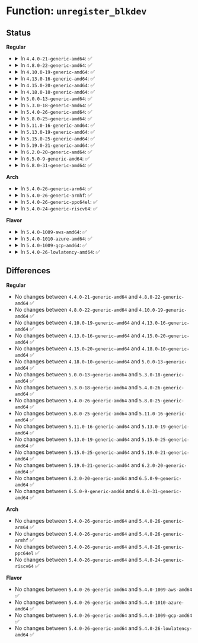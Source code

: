 # Function: <code>unregister_blkdev</code>

## Status
<b>Regular</b>
<ul>
<li>
<details>
<summary>In <code>4.4.0-21-generic-amd64</code>: ✅</summary>

```c
void unregister_blkdev(unsigned int major, const char * name)
```

```json
{
  "name": "unregister_blkdev",
  "collision_type": "Unique Global",
  "inline_type": "No",
  "funcs": [
    {
      "addr": 18446744071582817248,
      "name": "unregister_blkdev",
      "external": true,
      "loc": "block/genhd.c:342",
      "file": "block/genhd.c",
      "inline": "seen, unknown",
      "caller_inline": [],
      "caller_func": [
        "drivers/block/brd.c:brd_exit",
        "drivers/block/brd.c:brd_init",
        "drivers/block/loop.c:loop_exit",
        "drivers/block/virtio_blk.c:fini",
        "drivers/block/virtio_blk.c:init",
        "drivers/block/xen-blkfront.c:xlblk_exit",
        "drivers/scsi/sd.c:exit_sd",
        "drivers/scsi/sd.c:init_sd",
        "drivers/scsi/sr.c:exit_sr",
        "drivers/md/md.c:md_init",
        "drivers/md/md.c:md_exit",
        "drivers/md/md.c:md_exit",
        "drivers/md/dm.c:local_exit"
      ]
    }
  ],
  "symbols": [
    {
      "addr": 18446744071582817248,
      "name": "unregister_blkdev",
      "section": ".text",
      "bind": "STB_GLOBAL",
      "size": 187
    }
  ]
}
```
</details>
</li>
<li>
<details>
<summary>In <code>4.8.0-22-generic-amd64</code>: ✅</summary>

```c
void unregister_blkdev(unsigned int major, const char * name)
```

```json
{
  "name": "unregister_blkdev",
  "collision_type": "Unique Global",
  "inline_type": "No",
  "funcs": [
    {
      "addr": 18446744071583096400,
      "name": "unregister_blkdev",
      "external": true,
      "loc": "block/genhd.c:343",
      "file": "block/genhd.c",
      "inline": "seen, unknown",
      "caller_inline": [],
      "caller_func": [
        "drivers/block/brd.c:brd_exit",
        "drivers/block/brd.c:brd_init",
        "drivers/block/loop.c:loop_exit",
        "drivers/block/virtio_blk.c:fini",
        "drivers/block/virtio_blk.c:init",
        "drivers/block/xen-blkfront.c:xlblk_exit",
        "drivers/block/xen-blkfront.c:xlblk_init",
        "drivers/scsi/sd.c:exit_sd",
        "drivers/scsi/sd.c:init_sd",
        "drivers/scsi/sr.c:exit_sr",
        "drivers/md/md.c:md_exit",
        "drivers/md/md.c:md_exit",
        "drivers/md/md.c:md_init",
        "drivers/md/dm.c:local_exit"
      ]
    }
  ],
  "symbols": [
    {
      "addr": 18446744071583096400,
      "name": "unregister_blkdev",
      "section": ".text",
      "bind": "STB_GLOBAL",
      "size": 189
    }
  ]
}
```
</details>
</li>
<li>
<details>
<summary>In <code>4.10.0-19-generic-amd64</code>: ✅</summary>

```c
void unregister_blkdev(unsigned int major, const char * name)
```

```json
{
  "name": "unregister_blkdev",
  "collision_type": "Unique Global",
  "inline_type": "No",
  "funcs": [
    {
      "addr": 18446744071583207904,
      "name": "unregister_blkdev",
      "external": true,
      "loc": "block/genhd.c:343",
      "file": "block/genhd.c",
      "inline": "seen, unknown",
      "caller_inline": [],
      "caller_func": [
        "drivers/block/loop.c:loop_exit",
        "drivers/block/xen-blkfront.c:xlblk_exit",
        "drivers/block/xen-blkfront.c:xlblk_init",
        "drivers/scsi/sd.c:exit_sd",
        "drivers/scsi/sd.c:init_sd",
        "drivers/scsi/sr.c:exit_sr",
        "drivers/md/md.c:md_exit",
        "drivers/md/md.c:md_exit",
        "drivers/md/md.c:md_init",
        "drivers/md/dm.c:local_exit"
      ]
    }
  ],
  "symbols": [
    {
      "addr": 18446744071583207904,
      "name": "unregister_blkdev",
      "section": ".text",
      "bind": "STB_GLOBAL",
      "size": 189
    }
  ]
}
```
</details>
</li>
<li>
<details>
<summary>In <code>4.13.0-16-generic-amd64</code>: ✅</summary>

```c
void unregister_blkdev(unsigned int major, const char * name)
```

```json
{
  "name": "unregister_blkdev",
  "collision_type": "Unique Global",
  "inline_type": "No",
  "funcs": [
    {
      "addr": 18446744071583266080,
      "name": "unregister_blkdev",
      "external": true,
      "loc": "block/genhd.c:344",
      "file": "block/genhd.c",
      "inline": "seen, unknown",
      "caller_inline": [],
      "caller_func": [
        "drivers/block/loop.c:loop_exit",
        "drivers/block/xen-blkfront.c:xlblk_exit",
        "drivers/block/xen-blkfront.c:xlblk_init",
        "drivers/scsi/sd.c:exit_sd",
        "drivers/scsi/sd.c:init_sd",
        "drivers/scsi/sr.c:exit_sr",
        "drivers/md/md.c:md_exit",
        "drivers/md/md.c:md_exit",
        "drivers/md/md.c:md_init",
        "drivers/md/dm.c:local_exit"
      ]
    }
  ],
  "symbols": [
    {
      "addr": 18446744071583266080,
      "name": "unregister_blkdev",
      "section": ".text",
      "bind": "STB_GLOBAL",
      "size": 174
    }
  ]
}
```
</details>
</li>
<li>
<details>
<summary>In <code>4.15.0-20-generic-amd64</code>: ✅</summary>

```c
void unregister_blkdev(unsigned int major, const char * name)
```

```json
{
  "name": "unregister_blkdev",
  "collision_type": "Unique Global",
  "inline_type": "No",
  "funcs": [
    {
      "addr": 18446744071583445760,
      "name": "unregister_blkdev",
      "external": true,
      "loc": "block/genhd.c:389",
      "file": "block/genhd.c",
      "inline": "seen, unknown",
      "caller_inline": [],
      "caller_func": [
        "drivers/block/loop.c:loop_exit",
        "drivers/block/xen-blkfront.c:xlblk_exit",
        "drivers/block/xen-blkfront.c:xlblk_init",
        "drivers/scsi/sd.c:exit_sd",
        "drivers/scsi/sd.c:init_sd",
        "drivers/scsi/sr.c:exit_sr",
        "drivers/md/md.c:md_exit",
        "drivers/md/md.c:md_exit",
        "drivers/md/md.c:md_init",
        "drivers/md/dm.c:local_exit"
      ]
    }
  ],
  "symbols": [
    {
      "addr": 18446744071583445760,
      "name": "unregister_blkdev",
      "section": ".text",
      "bind": "STB_GLOBAL",
      "size": 174
    }
  ]
}
```
</details>
</li>
<li>
<details>
<summary>In <code>4.18.0-10-generic-amd64</code>: ✅</summary>

```c
void unregister_blkdev(unsigned int major, const char * name)
```

```json
{
  "name": "unregister_blkdev",
  "collision_type": "Unique Global",
  "inline_type": "No",
  "funcs": [
    {
      "addr": 18446744071583656992,
      "name": "unregister_blkdev",
      "external": true,
      "loc": "block/genhd.c:404",
      "file": "block/genhd.c",
      "inline": "seen, unknown",
      "caller_inline": [],
      "caller_func": [
        "drivers/block/loop.c:loop_exit",
        "drivers/block/xen-blkfront.c:xlblk_exit",
        "drivers/block/xen-blkfront.c:xlblk_init",
        "drivers/scsi/sd.c:exit_sd",
        "drivers/scsi/sd.c:init_sd",
        "drivers/scsi/sr.c:exit_sr",
        "drivers/scsi/sr.c:init_sr",
        "drivers/md/md.c:md_exit",
        "drivers/md/md.c:md_exit",
        "drivers/md/md.c:md_init",
        "drivers/md/dm.c:local_exit"
      ]
    }
  ],
  "symbols": [
    {
      "addr": 18446744071583656992,
      "name": "unregister_blkdev",
      "section": ".text",
      "bind": "STB_GLOBAL",
      "size": 174
    }
  ]
}
```
</details>
</li>
<li>
<details>
<summary>In <code>5.0.0-13-generic-amd64</code>: ✅</summary>

```c
void unregister_blkdev(unsigned int major, const char * name)
```

```json
{
  "name": "unregister_blkdev",
  "collision_type": "Unique Global",
  "inline_type": "No",
  "funcs": [
    {
      "addr": 18446744071583763264,
      "name": "unregister_blkdev",
      "external": true,
      "loc": "block/genhd.c:417",
      "file": "block/genhd.c",
      "inline": "seen, unknown",
      "caller_inline": [],
      "caller_func": [
        "drivers/block/loop.c:loop_exit",
        "drivers/block/xen-blkfront.c:xlblk_exit",
        "drivers/block/xen-blkfront.c:xlblk_init",
        "drivers/scsi/sd.c:exit_sd",
        "drivers/scsi/sd.c:init_sd",
        "drivers/scsi/sr.c:exit_sr",
        "drivers/scsi/sr.c:init_sr",
        "drivers/md/md.c:md_exit",
        "drivers/md/md.c:md_exit",
        "drivers/md/md.c:md_init",
        "drivers/md/dm.c:local_exit"
      ]
    }
  ],
  "symbols": [
    {
      "addr": 18446744071583763264,
      "name": "unregister_blkdev",
      "section": ".text",
      "bind": "STB_GLOBAL",
      "size": 174
    }
  ]
}
```
</details>
</li>
<li>
<details>
<summary>In <code>5.3.0-18-generic-amd64</code>: ✅</summary>

```c
void unregister_blkdev(unsigned int major, const char * name)
```

```json
{
  "name": "unregister_blkdev",
  "collision_type": "Unique Global",
  "inline_type": "No",
  "funcs": [
    {
      "addr": 18446744071583952736,
      "name": "unregister_blkdev",
      "external": true,
      "loc": "block/genhd.c:418",
      "file": "block/genhd.c",
      "inline": "seen, unknown",
      "caller_inline": [],
      "caller_func": [
        "drivers/block/loop.c:loop_exit",
        "drivers/block/xen-blkfront.c:xlblk_exit",
        "drivers/block/xen-blkfront.c:xlblk_init",
        "drivers/scsi/sd.c:exit_sd",
        "drivers/scsi/sd.c:init_sd",
        "drivers/scsi/sr.c:exit_sr",
        "drivers/scsi/sr.c:init_sr",
        "drivers/md/md.c:md_exit",
        "drivers/md/md.c:md_exit",
        "drivers/md/md.c:md_init",
        "drivers/md/dm.c:local_exit"
      ]
    }
  ],
  "symbols": [
    {
      "addr": 18446744071583952736,
      "name": "unregister_blkdev",
      "section": ".text",
      "bind": "STB_GLOBAL",
      "size": 186
    }
  ]
}
```
</details>
</li>
<li>
<details>
<summary>In <code>5.4.0-26-generic-amd64</code>: ✅</summary>

```c
void unregister_blkdev(unsigned int major, const char * name)
```

```json
{
  "name": "unregister_blkdev",
  "collision_type": "Unique Global",
  "inline_type": "No",
  "funcs": [
    {
      "addr": 18446744071584056224,
      "name": "unregister_blkdev",
      "external": true,
      "loc": "block/genhd.c:418",
      "file": "block/genhd.c",
      "inline": "seen, unknown",
      "caller_inline": [],
      "caller_func": [
        "drivers/block/loop.c:loop_exit",
        "drivers/block/xen-blkfront.c:xlblk_exit",
        "drivers/block/xen-blkfront.c:xlblk_init",
        "drivers/scsi/sd.c:exit_sd",
        "drivers/scsi/sd.c:init_sd",
        "drivers/scsi/sr.c:exit_sr",
        "drivers/scsi/sr.c:init_sr",
        "drivers/md/md.c:md_exit",
        "drivers/md/md.c:md_exit",
        "drivers/md/md.c:md_init",
        "drivers/md/dm.c:local_exit"
      ]
    }
  ],
  "symbols": [
    {
      "addr": 18446744071584056224,
      "name": "unregister_blkdev",
      "section": ".text",
      "bind": "STB_GLOBAL",
      "size": 174
    }
  ]
}
```
</details>
</li>
<li>
<details>
<summary>In <code>5.8.0-25-generic-amd64</code>: ✅</summary>

```c
void unregister_blkdev(unsigned int major, const char * name)
```

```json
{
  "name": "unregister_blkdev",
  "collision_type": "Unique Global",
  "inline_type": "No",
  "funcs": [
    {
      "addr": 18446744071584452432,
      "name": "unregister_blkdev",
      "external": true,
      "loc": "block/genhd.c:504",
      "file": "block/genhd.c",
      "inline": "seen, unknown",
      "caller_inline": [],
      "caller_func": [
        "drivers/block/loop.c:loop_exit",
        "drivers/block/xen-blkfront.c:xlblk_exit",
        "drivers/block/xen-blkfront.c:xlblk_init",
        "drivers/scsi/sd.c:exit_sd",
        "drivers/scsi/sd.c:init_sd",
        "drivers/scsi/sr.c:exit_sr",
        "drivers/scsi/sr.c:init_sr",
        "drivers/md/md.c:md_exit",
        "drivers/md/md.c:md_exit",
        "drivers/md/md.c:md_init",
        "drivers/md/dm.c:local_exit"
      ]
    }
  ],
  "symbols": [
    {
      "addr": 18446744071584452432,
      "name": "unregister_blkdev",
      "section": ".text",
      "bind": "STB_GLOBAL",
      "size": 174
    }
  ]
}
```
</details>
</li>
<li>
<details>
<summary>In <code>5.11.0-16-generic-amd64</code>: ✅</summary>

```c
void unregister_blkdev(unsigned int major, const char * name)
```

```json
{
  "name": "unregister_blkdev",
  "collision_type": "Unique Global",
  "inline_type": "No",
  "funcs": [
    {
      "addr": 18446744071584568880,
      "name": "unregister_blkdev",
      "external": true,
      "loc": "block/genhd.c:494",
      "file": "block/genhd.c",
      "inline": "seen, unknown",
      "caller_inline": [],
      "caller_func": [
        "drivers/block/loop.c:loop_exit",
        "drivers/block/xen-blkfront.c:xlblk_exit",
        "drivers/block/xen-blkfront.c:xlblk_init",
        "drivers/scsi/sd.c:exit_sd",
        "drivers/scsi/sd.c:init_sd",
        "drivers/scsi/sr.c:exit_sr",
        "drivers/scsi/sr.c:init_sr",
        "drivers/md/md.c:md_exit",
        "drivers/md/md.c:md_exit",
        "drivers/md/md.c:md_init",
        "drivers/md/dm.c:local_exit"
      ]
    }
  ],
  "symbols": [
    {
      "addr": 18446744071584568880,
      "name": "unregister_blkdev",
      "section": ".text",
      "bind": "STB_GLOBAL",
      "size": 174
    }
  ]
}
```
</details>
</li>
<li>
<details>
<summary>In <code>5.13.0-19-generic-amd64</code>: ✅</summary>

```c
void unregister_blkdev(unsigned int major, const char * name)
```

```json
{
  "name": "unregister_blkdev",
  "collision_type": "Unique Global",
  "inline_type": "No",
  "funcs": [
    {
      "addr": 18446744071584601008,
      "name": "unregister_blkdev",
      "external": true,
      "loc": "block/genhd.c:282",
      "file": "block/genhd.c",
      "inline": "seen, unknown",
      "caller_inline": [],
      "caller_func": [
        "drivers/block/loop.c:loop_exit",
        "drivers/block/xen-blkfront.c:xlblk_exit",
        "drivers/block/xen-blkfront.c:xlblk_init",
        "drivers/scsi/sd.c:exit_sd",
        "drivers/scsi/sd.c:init_sd",
        "drivers/scsi/sr.c:exit_sr",
        "drivers/scsi/sr.c:init_sr",
        "drivers/md/md.c:md_exit",
        "drivers/md/md.c:md_exit",
        "drivers/md/md.c:md_init",
        "drivers/md/dm.c:local_exit"
      ]
    }
  ],
  "symbols": [
    {
      "addr": 18446744071584601008,
      "name": "unregister_blkdev",
      "section": ".text",
      "bind": "STB_GLOBAL",
      "size": 174
    }
  ]
}
```
</details>
</li>
<li>
<details>
<summary>In <code>5.15.0-25-generic-amd64</code>: ✅</summary>

```c
void unregister_blkdev(unsigned int major, const char * name)
```

```json
{
  "name": "unregister_blkdev",
  "collision_type": "Unique Global",
  "inline_type": "No",
  "funcs": [
    {
      "addr": 18446744071585021968,
      "name": "unregister_blkdev",
      "external": true,
      "loc": "block/genhd.c:299",
      "file": "block/genhd.c",
      "inline": "seen, unknown",
      "caller_inline": [],
      "caller_func": [
        "drivers/block/loop.c:loop_exit",
        "drivers/block/xen-blkfront.c:xlblk_exit",
        "drivers/block/xen-blkfront.c:xlblk_init",
        "drivers/scsi/sd.c:exit_sd",
        "drivers/scsi/sd.c:init_sd",
        "drivers/scsi/sr.c:exit_sr",
        "drivers/scsi/sr.c:init_sr",
        "drivers/md/md.c:md_exit",
        "drivers/md/md.c:md_exit",
        "drivers/md/md.c:md_init",
        "drivers/md/dm.c:local_exit"
      ]
    }
  ],
  "symbols": [
    {
      "addr": 18446744071585021968,
      "name": "unregister_blkdev",
      "section": ".text",
      "bind": "STB_GLOBAL",
      "size": 233
    }
  ]
}
```
</details>
</li>
<li>
<details>
<summary>In <code>5.19.0-21-generic-amd64</code>: ✅</summary>

```c
void unregister_blkdev(unsigned int major, const char * name)
```

```json
{
  "name": "unregister_blkdev",
  "collision_type": "Unique Global",
  "inline_type": "No",
  "funcs": [
    {
      "addr": 18446744071585732624,
      "name": "unregister_blkdev",
      "external": true,
      "loc": "block/genhd.c:310",
      "file": "block/genhd.c",
      "inline": "seen, unknown",
      "caller_inline": [],
      "caller_func": [
        "drivers/block/loop.c:loop_exit",
        "drivers/block/xen-blkfront.c:xlblk_exit",
        "drivers/block/xen-blkfront.c:xlblk_init",
        "drivers/scsi/sd.c:exit_sd",
        "drivers/scsi/sd.c:init_sd",
        "drivers/scsi/sr.c:exit_sr",
        "drivers/scsi/sr.c:init_sr",
        "drivers/md/md.c:md_exit",
        "drivers/md/md.c:md_exit",
        "drivers/md/md.c:md_init",
        "drivers/md/dm.c:local_exit"
      ]
    }
  ],
  "symbols": [
    {
      "addr": 18446744071585732624,
      "name": "unregister_blkdev",
      "section": ".text",
      "bind": "STB_GLOBAL",
      "size": 230
    }
  ]
}
```
</details>
</li>
<li>
<details>
<summary>In <code>6.2.0-20-generic-amd64</code>: ✅</summary>

```c
void unregister_blkdev(unsigned int major, const char * name)
```

```json
{
  "name": "unregister_blkdev",
  "collision_type": "Unique Global",
  "inline_type": "No",
  "funcs": [
    {
      "addr": 18446744071586513840,
      "name": "unregister_blkdev",
      "external": true,
      "loc": "block/genhd.c:287",
      "file": "block/genhd.c",
      "inline": "seen, unknown",
      "caller_inline": [],
      "caller_func": [
        "drivers/block/loop.c:loop_exit",
        "drivers/block/xen-blkfront.c:xlblk_exit",
        "drivers/block/xen-blkfront.c:xlblk_init",
        "drivers/scsi/sd.c:exit_sd",
        "drivers/scsi/sd.c:exit_sd",
        "drivers/scsi/sd.c:exit_sd",
        "drivers/scsi/sd.c:init_sd",
        "drivers/scsi/sd.c:init_sd",
        "drivers/scsi/sd.c:init_sd",
        "drivers/scsi/sr.c:exit_sr",
        "drivers/scsi/sr.c:init_sr",
        "drivers/md/md.c:md_exit",
        "drivers/md/md.c:md_exit",
        "drivers/md/md.c:md_init",
        "drivers/md/dm.c:local_exit"
      ]
    }
  ],
  "symbols": [
    {
      "addr": 18446744071586513840,
      "name": "unregister_blkdev",
      "section": ".text",
      "bind": "STB_GLOBAL",
      "size": 230
    }
  ]
}
```
</details>
</li>
<li>
<details>
<summary>In <code>6.5.0-9-generic-amd64</code>: ✅</summary>

```c
void unregister_blkdev(unsigned int major, const char * name)
```

```json
{
  "name": "unregister_blkdev",
  "collision_type": "Unique Global",
  "inline_type": "No",
  "funcs": [
    {
      "addr": 18446744071586760304,
      "name": "unregister_blkdev",
      "external": true,
      "loc": "block/genhd.c:283",
      "file": "block/genhd.c",
      "inline": "seen, unknown",
      "caller_inline": [],
      "caller_func": [
        "drivers/block/loop.c:loop_exit",
        "drivers/block/virtio_blk.c:virtio_blk_fini",
        "drivers/block/virtio_blk.c:virtio_blk_init",
        "drivers/block/xen-blkfront.c:xlblk_exit",
        "drivers/block/xen-blkfront.c:xlblk_init",
        "drivers/scsi/sd.c:exit_sd",
        "drivers/scsi/sd.c:exit_sd",
        "drivers/scsi/sd.c:exit_sd",
        "drivers/scsi/sd.c:init_sd",
        "drivers/scsi/sd.c:init_sd",
        "drivers/scsi/sd.c:init_sd",
        "drivers/scsi/sr.c:exit_sr",
        "drivers/scsi/sr.c:init_sr",
        "drivers/md/md.c:md_exit",
        "drivers/md/md.c:md_exit",
        "drivers/md/md.c:md_init",
        "drivers/md/dm.c:local_exit"
      ]
    }
  ],
  "symbols": [
    {
      "addr": 18446744071586760304,
      "name": "unregister_blkdev",
      "section": ".text",
      "bind": "STB_GLOBAL",
      "size": 230
    }
  ]
}
```
</details>
</li>
<li>
<details>
<summary>In <code>6.8.0-31-generic-amd64</code>: ✅</summary>

```c
void unregister_blkdev(unsigned int major, const char * name)
```

```json
{
  "name": "unregister_blkdev",
  "collision_type": "Unique Global",
  "inline_type": "No",
  "funcs": [
    {
      "addr": 18446744071587032640,
      "name": "unregister_blkdev",
      "external": true,
      "loc": "block/genhd.c:283",
      "file": "block/genhd.c",
      "inline": "seen, unknown",
      "caller_inline": [],
      "caller_func": [
        "drivers/block/loop.c:loop_exit",
        "drivers/block/virtio_blk.c:virtio_blk_fini",
        "drivers/block/virtio_blk.c:virtio_blk_init",
        "drivers/block/xen-blkfront.c:xlblk_exit",
        "drivers/block/xen-blkfront.c:xlblk_init",
        "drivers/scsi/sd.c:exit_sd",
        "drivers/scsi/sd.c:exit_sd",
        "drivers/scsi/sd.c:exit_sd",
        "drivers/scsi/sd.c:init_sd",
        "drivers/scsi/sd.c:init_sd",
        "drivers/scsi/sd.c:init_sd",
        "drivers/scsi/sr.c:exit_sr",
        "drivers/scsi/sr.c:init_sr",
        "drivers/md/md.c:md_exit",
        "drivers/md/md.c:md_exit",
        "drivers/md/md.c:md_init",
        "drivers/md/dm.c:local_exit"
      ]
    }
  ],
  "symbols": [
    {
      "addr": 18446744071587032640,
      "name": "unregister_blkdev",
      "section": ".text",
      "bind": "STB_GLOBAL",
      "size": 230
    }
  ]
}
```
</details>
</li>
</ul>
<b>Arch</b>
<ul>
<li>
<details>
<summary>In <code>5.4.0-26-generic-arm64</code>: ✅</summary>

```c
void unregister_blkdev(unsigned int major, const char * name)
```

```json
{
  "name": "unregister_blkdev",
  "collision_type": "Unique Global",
  "inline_type": "No",
  "funcs": [
    {
      "addr": 18446603336495896176,
      "name": "unregister_blkdev",
      "external": true,
      "loc": "block/genhd.c:418",
      "file": "block/genhd.c",
      "inline": "seen, unknown",
      "caller_inline": [],
      "caller_func": [
        "drivers/block/loop.c:loop_exit",
        "drivers/block/xen-blkfront.c:xlblk_exit",
        "drivers/block/xen-blkfront.c:xlblk_init",
        "drivers/scsi/sd.c:exit_sd",
        "drivers/scsi/sd.c:init_sd",
        "drivers/scsi/sr.c:exit_sr",
        "drivers/scsi/sr.c:init_sr",
        "drivers/md/md.c:md_exit",
        "drivers/md/md.c:md_exit",
        "drivers/md/md.c:md_init",
        "drivers/md/dm.c:local_exit",
        "drivers/mmc/core/block.c:mmc_blk_exit",
        "drivers/mmc/core/block.c:mmc_blk_init"
      ]
    }
  ],
  "symbols": [
    {
      "addr": 18446603336495896176,
      "name": "unregister_blkdev",
      "section": ".text",
      "bind": "STB_GLOBAL",
      "size": 200
    }
  ]
}
```
</details>
</li>
<li>
<details>
<summary>In <code>5.4.0-26-generic-armhf</code>: ✅</summary>

```c
void unregister_blkdev(unsigned int major, const char * name)
```

```json
{
  "name": "unregister_blkdev",
  "collision_type": "Unique Global",
  "inline_type": "No",
  "funcs": [
    {
      "addr": 3229239292,
      "name": "unregister_blkdev",
      "external": true,
      "loc": "block/genhd.c:418",
      "file": "block/genhd.c",
      "inline": "seen, unknown",
      "caller_inline": [],
      "caller_func": [
        "drivers/block/loop.c:loop_exit",
        "drivers/scsi/sd.c:exit_sd",
        "drivers/scsi/sd.c:init_sd",
        "drivers/scsi/sr.c:exit_sr",
        "drivers/scsi/sr.c:init_sr",
        "drivers/md/md.c:md_exit",
        "drivers/md/md.c:md_exit",
        "drivers/md/md.c:md_init",
        "drivers/md/dm.c:local_exit",
        "drivers/mmc/core/block.c:mmc_blk_exit",
        "drivers/mmc/core/block.c:mmc_blk_init"
      ]
    }
  ],
  "symbols": [
    {
      "addr": 3229239292,
      "name": "unregister_blkdev",
      "section": ".text",
      "bind": "STB_GLOBAL",
      "size": 200
    }
  ]
}
```
</details>
</li>
<li>
<details>
<summary>In <code>5.4.0-26-generic-ppc64el</code>: ✅</summary>

```c
void unregister_blkdev(unsigned int major, const char * name)
```

```json
{
  "name": "unregister_blkdev",
  "collision_type": "Unique Global",
  "inline_type": "No",
  "funcs": [
    {
      "addr": 13835058055290101168,
      "name": "unregister_blkdev",
      "external": true,
      "loc": "block/genhd.c:418",
      "file": "block/genhd.c",
      "inline": "seen, unknown",
      "caller_inline": [],
      "caller_func": [
        "drivers/block/loop.c:loop_exit",
        "drivers/scsi/sd.c:exit_sd",
        "drivers/scsi/sd.c:init_sd",
        "drivers/scsi/sr.c:exit_sr",
        "drivers/scsi/sr.c:init_sr",
        "drivers/md/md.c:md_exit",
        "drivers/md/md.c:md_exit",
        "drivers/md/md.c:md_init",
        "drivers/md/dm.c:local_exit"
      ]
    }
  ],
  "symbols": [
    {
      "addr": 13835058055290101168,
      "name": "unregister_blkdev",
      "section": ".text",
      "bind": "STB_GLOBAL",
      "size": 648
    }
  ]
}
```
</details>
</li>
<li>
<details>
<summary>In <code>5.4.0-24-generic-riscv64</code>: ✅</summary>

```c
void unregister_blkdev(unsigned int major, const char * name)
```

```json
{
  "name": "unregister_blkdev",
  "collision_type": "Unique Global",
  "inline_type": "No",
  "funcs": [
    {
      "addr": 18446743936275013072,
      "name": "unregister_blkdev",
      "external": true,
      "loc": "block/genhd.c:418",
      "file": "block/genhd.c",
      "inline": "seen, unknown",
      "caller_inline": [],
      "caller_func": [
        "drivers/block/loop.c:loop_exit",
        "drivers/scsi/sd.c:exit_sd",
        "drivers/scsi/sd.c:init_sd",
        "drivers/scsi/sr.c:exit_sr",
        "drivers/scsi/sr.c:init_sr",
        "drivers/md/md.c:md_exit",
        "drivers/md/md.c:md_exit",
        "drivers/md/md.c:md_init",
        "drivers/md/dm.c:local_exit",
        "drivers/mmc/core/block.c:mmc_blk_exit",
        "drivers/mmc/core/block.c:mmc_blk_init"
      ]
    }
  ],
  "symbols": [
    {
      "addr": 18446743936275013072,
      "name": "unregister_blkdev",
      "section": ".text",
      "bind": "STB_GLOBAL",
      "size": 170
    }
  ]
}
```
</details>
</li>
</ul>
<b>Flavor</b>
<ul>
<li>
<details>
<summary>In <code>5.4.0-1009-aws-amd64</code>: ✅</summary>

```c
void unregister_blkdev(unsigned int major, const char * name)
```

```json
{
  "name": "unregister_blkdev",
  "collision_type": "Unique Global",
  "inline_type": "No",
  "funcs": [
    {
      "addr": 18446744071584024960,
      "name": "unregister_blkdev",
      "external": true,
      "loc": "block/genhd.c:418",
      "file": "block/genhd.c",
      "inline": "seen, unknown",
      "caller_inline": [],
      "caller_func": [
        "drivers/block/loop.c:loop_exit",
        "drivers/block/xen-blkfront.c:xlblk_exit",
        "drivers/block/xen-blkfront.c:xlblk_init",
        "drivers/scsi/sd.c:exit_sd",
        "drivers/scsi/sd.c:init_sd",
        "drivers/scsi/sr.c:exit_sr",
        "drivers/scsi/sr.c:init_sr",
        "drivers/md/md.c:md_exit",
        "drivers/md/md.c:md_exit",
        "drivers/md/md.c:md_init",
        "drivers/md/dm.c:local_exit"
      ]
    }
  ],
  "symbols": [
    {
      "addr": 18446744071584024960,
      "name": "unregister_blkdev",
      "section": ".text",
      "bind": "STB_GLOBAL",
      "size": 174
    }
  ]
}
```
</details>
</li>
<li>
<details>
<summary>In <code>5.4.0-1010-azure-amd64</code>: ✅</summary>

```c
void unregister_blkdev(unsigned int major, const char * name)
```

```json
{
  "name": "unregister_blkdev",
  "collision_type": "Unique Global",
  "inline_type": "No",
  "funcs": [
    {
      "addr": 18446744071583960768,
      "name": "unregister_blkdev",
      "external": true,
      "loc": "block/genhd.c:418",
      "file": "block/genhd.c",
      "inline": "seen, unknown",
      "caller_inline": [],
      "caller_func": [
        "drivers/block/loop.c:loop_exit",
        "drivers/scsi/sd.c:exit_sd",
        "drivers/scsi/sd.c:init_sd",
        "drivers/scsi/sr.c:exit_sr",
        "drivers/scsi/sr.c:init_sr",
        "drivers/md/md.c:md_exit",
        "drivers/md/md.c:md_exit",
        "drivers/md/md.c:md_init",
        "drivers/md/dm.c:local_exit"
      ]
    }
  ],
  "symbols": [
    {
      "addr": 18446744071583960768,
      "name": "unregister_blkdev",
      "section": ".text",
      "bind": "STB_GLOBAL",
      "size": 174
    }
  ]
}
```
</details>
</li>
<li>
<details>
<summary>In <code>5.4.0-1009-gcp-amd64</code>: ✅</summary>

```c
void unregister_blkdev(unsigned int major, const char * name)
```

```json
{
  "name": "unregister_blkdev",
  "collision_type": "Unique Global",
  "inline_type": "No",
  "funcs": [
    {
      "addr": 18446744071584008720,
      "name": "unregister_blkdev",
      "external": true,
      "loc": "block/genhd.c:418",
      "file": "block/genhd.c",
      "inline": "seen, unknown",
      "caller_inline": [],
      "caller_func": [
        "drivers/block/loop.c:loop_exit",
        "drivers/block/xen-blkfront.c:xlblk_exit",
        "drivers/block/xen-blkfront.c:xlblk_init",
        "drivers/scsi/sd.c:exit_sd",
        "drivers/scsi/sd.c:init_sd",
        "drivers/scsi/sr.c:exit_sr",
        "drivers/scsi/sr.c:init_sr",
        "drivers/md/md.c:md_exit",
        "drivers/md/md.c:md_exit",
        "drivers/md/md.c:md_init",
        "drivers/md/dm.c:local_exit"
      ]
    }
  ],
  "symbols": [
    {
      "addr": 18446744071584008720,
      "name": "unregister_blkdev",
      "section": ".text",
      "bind": "STB_GLOBAL",
      "size": 174
    }
  ]
}
```
</details>
</li>
<li>
<details>
<summary>In <code>5.4.0-26-lowlatency-amd64</code>: ✅</summary>

```c
void unregister_blkdev(unsigned int major, const char * name)
```

```json
{
  "name": "unregister_blkdev",
  "collision_type": "Unique Global",
  "inline_type": "No",
  "funcs": [
    {
      "addr": 18446744071584111216,
      "name": "unregister_blkdev",
      "external": true,
      "loc": "block/genhd.c:418",
      "file": "block/genhd.c",
      "inline": "seen, unknown",
      "caller_inline": [],
      "caller_func": [
        "drivers/block/loop.c:loop_exit",
        "drivers/block/xen-blkfront.c:xlblk_exit",
        "drivers/block/xen-blkfront.c:xlblk_init",
        "drivers/scsi/sd.c:exit_sd",
        "drivers/scsi/sd.c:init_sd",
        "drivers/scsi/sr.c:exit_sr",
        "drivers/scsi/sr.c:init_sr",
        "drivers/md/md.c:md_exit",
        "drivers/md/md.c:md_exit",
        "drivers/md/md.c:md_init",
        "drivers/md/dm.c:local_exit"
      ]
    }
  ],
  "symbols": [
    {
      "addr": 18446744071584111216,
      "name": "unregister_blkdev",
      "section": ".text",
      "bind": "STB_GLOBAL",
      "size": 174
    }
  ]
}
```
</details>
</li>
</ul>

## Differences
<b>Regular</b>
<ul>
<li>
No changes between <code>4.4.0-21-generic-amd64</code> and <code>4.8.0-22-generic-amd64</code> ✅
</li>
<li>
No changes between <code>4.8.0-22-generic-amd64</code> and <code>4.10.0-19-generic-amd64</code> ✅
</li>
<li>
No changes between <code>4.10.0-19-generic-amd64</code> and <code>4.13.0-16-generic-amd64</code> ✅
</li>
<li>
No changes between <code>4.13.0-16-generic-amd64</code> and <code>4.15.0-20-generic-amd64</code> ✅
</li>
<li>
No changes between <code>4.15.0-20-generic-amd64</code> and <code>4.18.0-10-generic-amd64</code> ✅
</li>
<li>
No changes between <code>4.18.0-10-generic-amd64</code> and <code>5.0.0-13-generic-amd64</code> ✅
</li>
<li>
No changes between <code>5.0.0-13-generic-amd64</code> and <code>5.3.0-18-generic-amd64</code> ✅
</li>
<li>
No changes between <code>5.3.0-18-generic-amd64</code> and <code>5.4.0-26-generic-amd64</code> ✅
</li>
<li>
No changes between <code>5.4.0-26-generic-amd64</code> and <code>5.8.0-25-generic-amd64</code> ✅
</li>
<li>
No changes between <code>5.8.0-25-generic-amd64</code> and <code>5.11.0-16-generic-amd64</code> ✅
</li>
<li>
No changes between <code>5.11.0-16-generic-amd64</code> and <code>5.13.0-19-generic-amd64</code> ✅
</li>
<li>
No changes between <code>5.13.0-19-generic-amd64</code> and <code>5.15.0-25-generic-amd64</code> ✅
</li>
<li>
No changes between <code>5.15.0-25-generic-amd64</code> and <code>5.19.0-21-generic-amd64</code> ✅
</li>
<li>
No changes between <code>5.19.0-21-generic-amd64</code> and <code>6.2.0-20-generic-amd64</code> ✅
</li>
<li>
No changes between <code>6.2.0-20-generic-amd64</code> and <code>6.5.0-9-generic-amd64</code> ✅
</li>
<li>
No changes between <code>6.5.0-9-generic-amd64</code> and <code>6.8.0-31-generic-amd64</code> ✅
</li>
</ul>
<b>Arch</b>
<ul>
<li>
No changes between <code>5.4.0-26-generic-amd64</code> and <code>5.4.0-26-generic-arm64</code> ✅
</li>
<li>
No changes between <code>5.4.0-26-generic-amd64</code> and <code>5.4.0-26-generic-armhf</code> ✅
</li>
<li>
No changes between <code>5.4.0-26-generic-amd64</code> and <code>5.4.0-26-generic-ppc64el</code> ✅
</li>
<li>
No changes between <code>5.4.0-26-generic-amd64</code> and <code>5.4.0-24-generic-riscv64</code> ✅
</li>
</ul>
<b>Flavor</b>
<ul>
<li>
No changes between <code>5.4.0-26-generic-amd64</code> and <code>5.4.0-1009-aws-amd64</code> ✅
</li>
<li>
No changes between <code>5.4.0-26-generic-amd64</code> and <code>5.4.0-1010-azure-amd64</code> ✅
</li>
<li>
No changes between <code>5.4.0-26-generic-amd64</code> and <code>5.4.0-1009-gcp-amd64</code> ✅
</li>
<li>
No changes between <code>5.4.0-26-generic-amd64</code> and <code>5.4.0-26-lowlatency-amd64</code> ✅
</li>
</ul>
